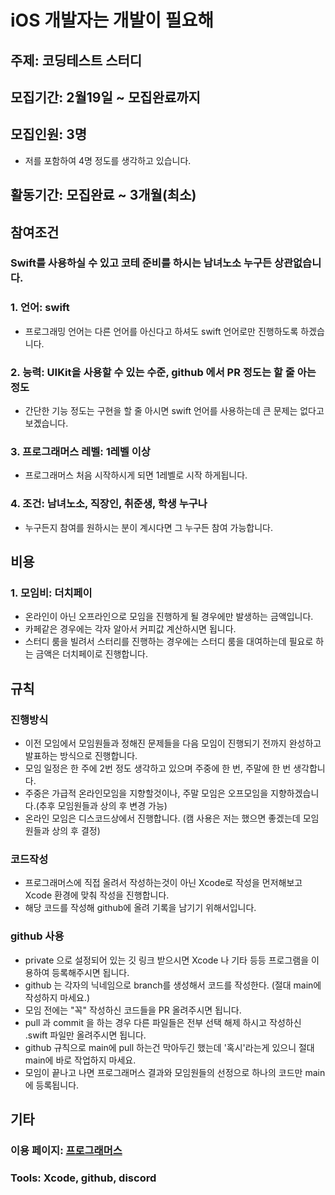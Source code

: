 # iOS 개발자는 개발이 필요해

## 주제: 코딩테스트 스터디

## 모집기간: 2월19일 ~ 모집완료까지

## 모집인원: 3명
- 저를 포함하여 4명 정도를 생각하고 있습니다.

## 활동기간: 모집완료 ~ 3개월(최소)


## 참여조건
### Swift를 사용하실 수 있고 코테 준비를 하시는 남녀노소 누구든 상관없습니다.
### 1. 언어: swift
- 프로그래밍 언어는 다른 언어를 아신다고 하셔도 swift 언어로만 진행하도록 하겠습니다.  
### 2. 능력: UIKit을 사용할 수 있는 수준, github 에서 PR 정도는 할 줄 아는 정도
- 간단한 기능 정도는 구현을 할 줄 아시면 swift 언어를 사용하는데 큰 문제는 없다고 보곘습니다.
### 3. 프로그래머스 레벨: 1레벨 이상
- 프로그래머스 처음 시작하시게 되면 1레벨로 시작 하게됩니다.
### 4. 조건: 남녀노소, 직장인, 취준생, 학생 누구나
- 누구든지 참여를 원하시는 분이 계시다면 그 누구든 참여 가능합니다.

## 비용

### 1. 모임비: 더치페이
- 온라인이 아닌 오프라인으로 모임을 진행하게 될 경우에만 발생하는 금액입니다.
- 카페같은 경우에는 각자 알아서 커피값 계산하시면 됩니다.
- 스터디 룸을 빌려서 스터리를 진행하는 경우에는 스터디 룸을 대여하는데 필요로 하는 금액은 더치페이로 진행합니다.

## 규칙
### 진행방식
- 이전 모임에서 모임원들과 정해진 문제들을 다음 모임이 진행되기 전까지 완성하고 발표하는 방식으로 진행합니다.
- 모임 일정은 한 주에 2번 정도 생각하고 있으며 주중에 한 번, 주말에 한 번 생각합니다.
- 주중은 가급적 온라인모임을 지향할것이나, 주말 모임은 오프모임을 지향하겠습니다.(추후 모임원들과 상의 후 변경 가능)
- 온라인 모임은 디스코드상에서 진행합니다. (캠 사용은 저는 했으면 좋겠는데 모임원들과 상의 후 결정)
### 코드작성
- 프로그래머스에 직접 올려서 작성하는것이 아닌 Xcode로 작성을 먼저해보고 Xcode 환경에 맞춰 작성을 진행합니다.
- 해당 코드를 작성해 github에 올려 기록을 남기기 위해서입니다.

### github 사용
- private 으로 설정되어 있는 깃 링크 받으시면 Xcode 나 기타 등등 프로그램을 이용하여 등록해주시면 됩니다.
- github 는 각자의 닉네임으로 branch를 생성해서 코드를 작성한다. (절대 main에 작성하지 마세요.)
- 모임 전에는 "꼭" 작성하신 코드들을 PR 올려주시면 됩니다.
- pull 과 commit 을 하는 경우 다른 파일들은 전부 선택 해제 하시고 작성하신 .swift 파일만 올려주시면 됩니다.
- github 규칙으로 main에 pull 하는건 막아두긴 했는데 '혹시'라는게 있으니 절대 main에 바로 작업하지 마세요.
- 모임이 끝나고 나면 프로그래머스 결과와 모임원들의 선정으로 하나의 코드만 main에 등록됩니다. 

## 기타
### 이용 페이지: [프로그래머스](https://programmers.co.kr/)
### Tools: Xcode, github, discord
